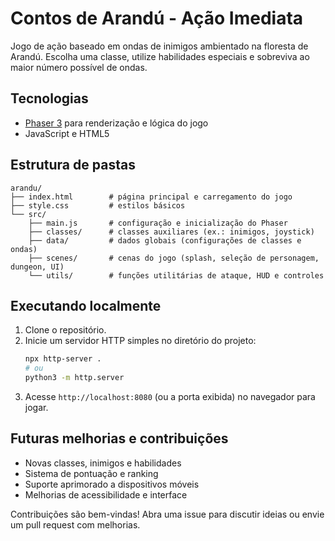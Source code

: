 # Contos de Arandú - Ação Imediata

Jogo de ação baseado em ondas de inimigos ambientado na floresta de Arandú. Escolha uma classe, utilize habilidades especiais e sobreviva ao maior número possível de ondas.

## Tecnologias

- [Phaser 3](https://phaser.io/) para renderização e lógica do jogo
- JavaScript e HTML5

## Estrutura de pastas

```
arandu/
├── index.html        # página principal e carregamento do jogo
├── style.css         # estilos básicos
└── src/
    ├── main.js       # configuração e inicialização do Phaser
    ├── classes/      # classes auxiliares (ex.: inimigos, joystick)
    ├── data/         # dados globais (configurações de classes e ondas)
    ├── scenes/       # cenas do jogo (splash, seleção de personagem, dungeon, UI)
    └── utils/        # funções utilitárias de ataque, HUD e controles
```

## Executando localmente

1. Clone o repositório.
2. Inicie um servidor HTTP simples no diretório do projeto:
   ```bash
   npx http-server .
   # ou
   python3 -m http.server
   ```
3. Acesse `http://localhost:8080` (ou a porta exibida) no navegador para jogar.

## Futuras melhorias e contribuições

- Novas classes, inimigos e habilidades
- Sistema de pontuação e ranking
- Suporte aprimorado a dispositivos móveis
- Melhorias de acessibilidade e interface

Contribuições são bem-vindas! Abra uma issue para discutir ideias ou envie um pull request com melhorias.

